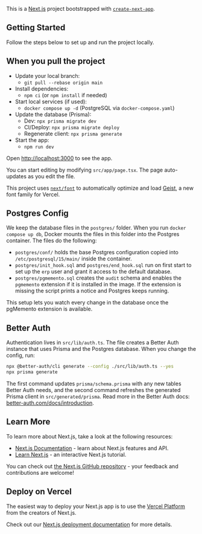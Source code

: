 This is a [Next.js](https://nextjs.org) project bootstrapped with [`create-next-app`](https://nextjs.org/docs/app/api-reference/cli/create-next-app).

## Getting Started

Follow the steps below to set up and run the project locally.

## When you pull the project

- Update your local branch:
  - `git pull --rebase origin main`
- Install dependencies:
  - `npm ci` (or `npm install` if needed)
- Start local services (if used):
  - `docker compose up -d` (PostgreSQL via `docker-compose.yaml`)
- Update the database (Prisma):
  - Dev: `npx prisma migrate dev`
  - CI/Deploy: `npx prisma migrate deploy`
  - Regenerate client: `npx prisma generate`
- Start the app:
  - `npm run dev`

Open [http://localhost:3000](http://localhost:3000) to see the app.

You can start editing by modifying `src/app/page.tsx`. The page auto-updates as you edit the file.

This project uses [`next/font`](https://nextjs.org/docs/app/building-your-application/optimizing/fonts) to automatically optimize and load [Geist](https://vercel.com/font), a new font family for Vercel.

## Postgres Config

We keep the database files in the `postgres/` folder. When you run `docker compose up db`, Docker mounts the files in this folder into the Postgres container. The files do the following:

- `postgres/conf/` holds the base Postgres configuration copied into `/etc/postgresql/15/main/` inside the container.
- `postgres/init_hook.sql` and `postgres/end_hook.sql` run on first start to set up the `erp` user and grant it access to the default database.
- `postgres/pgmemento.sql` creates the `audit` schema and enables the `pgmemento` extension if it is installed in the image. If the extension is missing the script prints a notice and Postgres keeps running.

This setup lets you watch every change in the database once the pgMemento extension is available.

## Better Auth

Authentication lives in `src/lib/auth.ts`. The file creates a Better Auth instance that uses Prisma and the Postgres database. When you change the config, run:

```bash
npx @better-auth/cli generate --config ./src/lib/auth.ts --yes
npx prisma generate
```

The first command updates `prisma/schema.prisma` with any new tables Better Auth needs, and the second command refreshes the generated Prisma client in `src/generated/prisma`. Read more in the Better Auth docs: [better-auth.com/docs/introduction](https://www.better-auth.com/docs/introduction).

## Learn More

To learn more about Next.js, take a look at the following resources:

- [Next.js Documentation](https://nextjs.org/docs) - learn about Next.js features and API.
- [Learn Next.js](https://nextjs.org/learn) - an interactive Next.js tutorial.

You can check out [the Next.js GitHub repository](https://github.com/vercel/next.js) - your feedback and contributions are welcome!

## Deploy on Vercel

The easiest way to deploy your Next.js app is to use the [Vercel Platform](https://vercel.com/new?utm_medium=default-template&filter=next.js&utm_source=create-next-app&utm_campaign=create-next-app-readme) from the creators of Next.js.

Check out our [Next.js deployment documentation](https://nextjs.org/docs/app/building-your-application/deploying) for more details.
